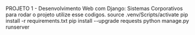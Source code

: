 PROJETO 1 - Desenvolvimento Web com Django: Sistemas Corporativos
para rodar o projeto utilize esse codigos.
source .venv/Scripts/activate
pip install -r requirements.txt
pip install --upgrade requests
python manage.py runserver

